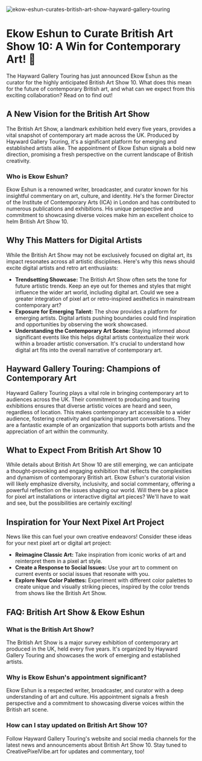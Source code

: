 ![ekow-eshun-curates-british-art-show-hayward-gallery-touring](https://images.pexels.com/photos/17182581/pexels-photo-17182581.jpeg?auto=compress&cs=tinysrgb&fit=crop&h=627&w=1200)

# Ekow Eshun to Curate British Art Show 10: A Win for Contemporary Art! 🎉

The Hayward Gallery Touring has just announced Ekow Eshun as the curator for the highly anticipated British Art Show 10. What does this mean for the future of contemporary British art, and what can we expect from this exciting collaboration? Read on to find out!

## A New Vision for the British Art Show

The British Art Show, a landmark exhibition held every five years, provides a vital snapshot of contemporary art made across the UK. Produced by Hayward Gallery Touring, it's a significant platform for emerging and established artists alike. The appointment of Ekow Eshun signals a bold new direction, promising a fresh perspective on the current landscape of British creativity.

### Who is Ekow Eshun?

Ekow Eshun is a renowned writer, broadcaster, and curator known for his insightful commentary on art, culture, and identity. He's the former Director of the Institute of Contemporary Arts (ICA) in London and has contributed to numerous publications and exhibitions. His unique perspective and commitment to showcasing diverse voices make him an excellent choice to helm British Art Show 10.

## Why This Matters for Digital Artists

While the British Art Show may not be exclusively focused on digital art, its impact resonates across all artistic disciplines. Here's why this news should excite digital artists and retro art enthusiasts:

*   **Trendsetting Showcase:** The British Art Show often sets the tone for future artistic trends. Keep an eye out for themes and styles that might influence the wider art world, including digital art. Could we see a greater integration of pixel art or retro-inspired aesthetics in mainstream contemporary art?
*   **Exposure for Emerging Talent:** The show provides a platform for emerging artists. Digital artists pushing boundaries could find inspiration and opportunities by observing the work showcased.
*   **Understanding the Contemporary Art Scene:** Staying informed about significant events like this helps digital artists contextualize their work within a broader artistic conversation. It's crucial to understand how digital art fits into the overall narrative of contemporary art.

## Hayward Gallery Touring: Champions of Contemporary Art

Hayward Gallery Touring plays a vital role in bringing contemporary art to audiences across the UK. Their commitment to producing and touring exhibitions ensures that diverse artistic voices are heard and seen, regardless of location. This makes contemporary art accessible to a wider audience, fostering creativity and sparking important conversations. They are a fantastic example of an organization that supports both artists and the appreciation of art within the community.

## What to Expect From British Art Show 10

While details about British Art Show 10 are still emerging, we can anticipate a thought-provoking and engaging exhibition that reflects the complexities and dynamism of contemporary British art. Ekow Eshun's curatorial vision will likely emphasize diversity, inclusivity, and social commentary, offering a powerful reflection on the issues shaping our world. Will there be a place for pixel art installations or interactive digital art pieces? We'll have to wait and see, but the possibilities are certainly exciting!

## Inspiration for Your Next Pixel Art Project

News like this can fuel your own creative endeavors! Consider these ideas for your next pixel art or digital art project:

*   **Reimagine Classic Art:** Take inspiration from iconic works of art and reinterpret them in a pixel art style.
*   **Create a Response to Social Issues:** Use your art to comment on current events or social issues that resonate with you.
*   **Explore New Color Palettes:** Experiment with different color palettes to create unique and visually striking pieces, inspired by the color trends from shows like the British Art Show.

## FAQ: British Art Show & Ekow Eshun

### What is the British Art Show?

The British Art Show is a major survey exhibition of contemporary art produced in the UK, held every five years. It's organized by Hayward Gallery Touring and showcases the work of emerging and established artists.

### Why is Ekow Eshun's appointment significant?

Ekow Eshun is a respected writer, broadcaster, and curator with a deep understanding of art and culture. His appointment signals a fresh perspective and a commitment to showcasing diverse voices within the British art scene.

### How can I stay updated on British Art Show 10?

Follow Hayward Gallery Touring's website and social media channels for the latest news and announcements about British Art Show 10. Stay tuned to CreativePixelVibe.art for updates and commentary, too!
